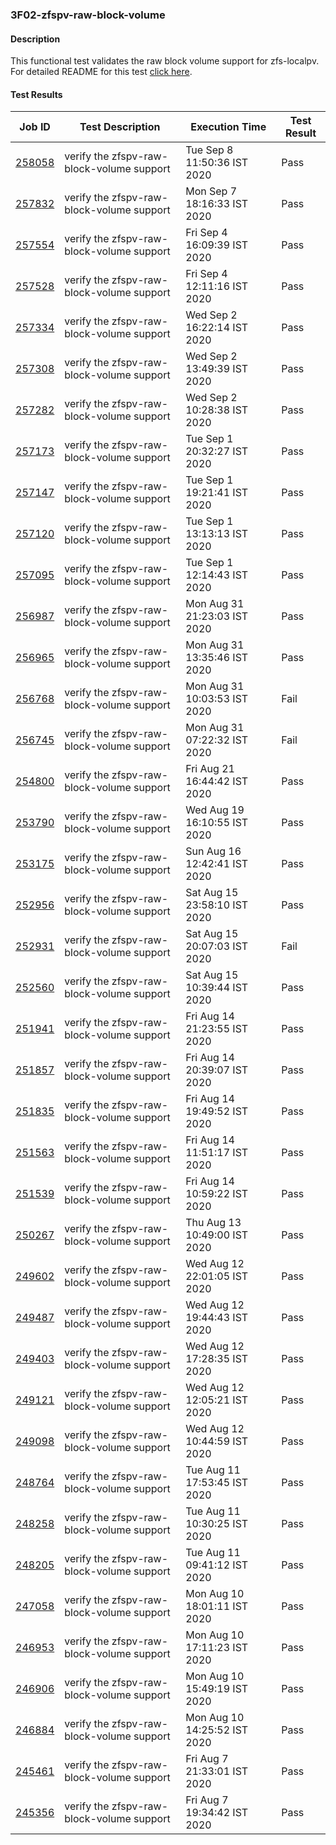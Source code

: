 ### 3F02-zfspv-raw-block-volume

#### Description

This functional test validates the raw block volume support for zfs-localpv. For detailed README for this test [click here](https://github.com/openebs/e2e-tests/tree/master/experiments/zfs-localpv/functional/zfspv-raw-block-volume).

#### Test Results

| Job ID  |      Test Description         | Execution Time |   Test Result   |
|---------|-------------------------------|----------------|-----------------|
|     <a href="https://gitlab.openebs.ci/openebs/e2e-nativek8s/-/jobs/258058">258058</a>           |  verify the zfspv-raw-block-volume support           | Tue Sep  8 11:50:36 IST 2020  | Pass |
|     <a href="https://gitlab.openebs.ci/openebs/e2e-nativek8s/-/jobs/257832">257832</a>           |  verify the zfspv-raw-block-volume support           | Mon Sep  7 18:16:33 IST 2020  | Pass |
|     <a href="https://gitlab.openebs.ci/openebs/e2e-nativek8s/-/jobs/257554">257554</a>           |  verify the zfspv-raw-block-volume support           | Fri Sep  4 16:09:39 IST 2020  | Pass |
|     <a href="https://gitlab.openebs.ci/openebs/e2e-nativek8s/-/jobs/257528">257528</a>           |  verify the zfspv-raw-block-volume support           | Fri Sep  4 12:11:16 IST 2020  | Pass |
|     <a href="https://gitlab.openebs.ci/openebs/e2e-nativek8s/-/jobs/257334">257334</a>           |  verify the zfspv-raw-block-volume support           | Wed Sep  2 16:22:14 IST 2020  | Pass |
|     <a href="https://gitlab.openebs.ci/openebs/e2e-nativek8s/-/jobs/257308">257308</a>           |  verify the zfspv-raw-block-volume support           | Wed Sep  2 13:49:39 IST 2020  | Pass |
|     <a href="https://gitlab.openebs.ci/openebs/e2e-nativek8s/-/jobs/257282">257282</a>           |  verify the zfspv-raw-block-volume support           | Wed Sep  2 10:28:38 IST 2020  | Pass |
|     <a href="https://gitlab.openebs.ci/openebs/e2e-nativek8s/-/jobs/257173">257173</a>           |  verify the zfspv-raw-block-volume support           | Tue Sep  1 20:32:27 IST 2020  | Pass |
|     <a href="https://gitlab.openebs.ci/openebs/e2e-nativek8s/-/jobs/257147">257147</a>           |  verify the zfspv-raw-block-volume support           | Tue Sep  1 19:21:41 IST 2020  | Pass |
|     <a href="https://gitlab.openebs.ci/openebs/e2e-nativek8s/-/jobs/257120">257120</a>           |  verify the zfspv-raw-block-volume support           | Tue Sep  1 13:13:13 IST 2020  | Pass |
|     <a href="https://gitlab.openebs.ci/openebs/e2e-nativek8s/-/jobs/257095">257095</a>           |  verify the zfspv-raw-block-volume support           | Tue Sep  1 12:14:43 IST 2020  | Pass |
|     <a href="https://gitlab.openebs.ci/openebs/e2e-nativek8s/-/jobs/256987">256987</a>           |  verify the zfspv-raw-block-volume support           | Mon Aug 31 21:23:03 IST 2020  | Pass |
|     <a href="https://gitlab.openebs.ci/openebs/e2e-nativek8s/-/jobs/256965">256965</a>           |  verify the zfspv-raw-block-volume support           | Mon Aug 31 13:35:46 IST 2020  | Pass |
|     <a href="https://gitlab.openebs.ci/openebs/e2e-nativek8s/-/jobs/256768">256768</a>           |  verify the zfspv-raw-block-volume support           | Mon Aug 31 10:03:53 IST 2020  | Fail |
|     <a href="https://gitlab.openebs.ci/openebs/e2e-nativek8s/-/jobs/256745">256745</a>           |  verify the zfspv-raw-block-volume support           | Mon Aug 31 07:22:32 IST 2020  | Fail |
|     <a href="https://gitlab.openebs.ci/openebs/e2e-nativek8s/-/jobs/254800">254800</a>           |  verify the zfspv-raw-block-volume support           | Fri Aug 21 16:44:42 IST 2020  | Pass |
|     <a href="https://gitlab.openebs.ci/openebs/e2e-nativek8s/-/jobs/253790">253790</a>           |  verify the zfspv-raw-block-volume support           | Wed Aug 19 16:10:55 IST 2020  | Pass |
|     <a href="https://gitlab.openebs.ci/openebs/e2e-nativek8s/-/jobs/253175">253175</a>           |  verify the zfspv-raw-block-volume support           | Sun Aug 16 12:42:41 IST 2020  | Pass |
|     <a href="https://gitlab.openebs.ci/openebs/e2e-nativek8s/-/jobs/252956">252956</a>           |  verify the zfspv-raw-block-volume support           | Sat Aug 15 23:58:10 IST 2020  | Pass |
|     <a href="https://gitlab.openebs.ci/openebs/e2e-nativek8s/-/jobs/252931">252931</a>           |  verify the zfspv-raw-block-volume support           | Sat Aug 15 20:07:03 IST 2020  | Fail |
|     <a href="https://gitlab.openebs.ci/openebs/e2e-nativek8s/-/jobs/252560">252560</a>           |  verify the zfspv-raw-block-volume support           | Sat Aug 15 10:39:44 IST 2020  | Pass |
|     <a href="https://gitlab.openebs.ci/openebs/e2e-nativek8s/-/jobs/251941">251941</a>           |  verify the zfspv-raw-block-volume support           | Fri Aug 14 21:23:55 IST 2020  | Pass |
|     <a href="https://gitlab.openebs.ci/openebs/e2e-nativek8s/-/jobs/251857">251857</a>           |  verify the zfspv-raw-block-volume support           | Fri Aug 14 20:39:07 IST 2020  | Pass |
|     <a href="https://gitlab.openebs.ci/openebs/e2e-nativek8s/-/jobs/251835">251835</a>           |  verify the zfspv-raw-block-volume support           | Fri Aug 14 19:49:52 IST 2020  | Pass |
|     <a href="https://gitlab.openebs.ci/openebs/e2e-nativek8s/-/jobs/251563">251563</a>           |  verify the zfspv-raw-block-volume support           | Fri Aug 14 11:51:17 IST 2020  | Pass |
|     <a href="https://gitlab.openebs.ci/openebs/e2e-nativek8s/-/jobs/251539">251539</a>           |  verify the zfspv-raw-block-volume support           | Fri Aug 14 10:59:22 IST 2020  | Pass |
|     <a href="https://gitlab.openebs.ci/openebs/e2e-nativek8s/-/jobs/250267">250267</a>           |  verify the zfspv-raw-block-volume support           | Thu Aug 13 10:49:00 IST 2020  | Pass |
|     <a href="https://gitlab.openebs.ci/openebs/e2e-nativek8s/-/jobs/249602">249602</a>           |  verify the zfspv-raw-block-volume support           | Wed Aug 12 22:01:05 IST 2020  | Pass |
|     <a href="https://gitlab.openebs.ci/openebs/e2e-nativek8s/-/jobs/249487">249487</a>           |  verify the zfspv-raw-block-volume support           | Wed Aug 12 19:44:43 IST 2020  | Pass |
|     <a href="https://gitlab.openebs.ci/openebs/e2e-nativek8s/-/jobs/249403">249403</a>           |  verify the zfspv-raw-block-volume support           | Wed Aug 12 17:28:35 IST 2020  | Pass |
|     <a href="https://gitlab.openebs.ci/openebs/e2e-nativek8s/-/jobs/249121">249121</a>           |  verify the zfspv-raw-block-volume support           | Wed Aug 12 12:05:21 IST 2020  | Pass |
|     <a href="https://gitlab.openebs.ci/openebs/e2e-nativek8s/-/jobs/249098">249098</a>           |  verify the zfspv-raw-block-volume support           | Wed Aug 12 10:44:59 IST 2020  | Pass |
|     <a href="https://gitlab.openebs.ci/openebs/e2e-nativek8s/-/jobs/248764">248764</a>           |  verify the zfspv-raw-block-volume support           | Tue Aug 11 17:53:45 IST 2020  | Pass |
|     <a href="https://gitlab.openebs.ci/openebs/e2e-nativek8s/-/jobs/248258">248258</a>           |  verify the zfspv-raw-block-volume support           | Tue Aug 11 10:30:25 IST 2020  | Pass |
|     <a href="https://gitlab.openebs.ci/openebs/e2e-nativek8s/-/jobs/248205">248205</a>           |  verify the zfspv-raw-block-volume support           | Tue Aug 11 09:41:12 IST 2020  | Pass |
|     <a href="https://gitlab.openebs.ci/openebs/e2e-nativek8s/-/jobs/247058">247058</a>           |  verify the zfspv-raw-block-volume support           | Mon Aug 10 18:01:11 IST 2020  | Pass |
|     <a href="https://gitlab.openebs.ci/openebs/e2e-nativek8s/-/jobs/246953">246953</a>           |  verify the zfspv-raw-block-volume support           | Mon Aug 10 17:11:23 IST 2020  | Pass |
|     <a href="https://gitlab.openebs.ci/openebs/e2e-nativek8s/-/jobs/246906">246906</a>           |  verify the zfspv-raw-block-volume support           | Mon Aug 10 15:49:19 IST 2020  | Pass |
|     <a href="https://gitlab.openebs.ci/openebs/e2e-nativek8s/-/jobs/246884">246884</a>           |  verify the zfspv-raw-block-volume support           | Mon Aug 10 14:25:52 IST 2020  | Pass |
|     <a href="https://gitlab.openebs.ci/openebs/e2e-nativek8s/-/jobs/245461">245461</a>           |  verify the zfspv-raw-block-volume support           | Fri Aug  7 21:33:01 IST 2020  | Pass |
|     <a href="https://gitlab.openebs.ci/openebs/e2e-nativek8s/-/jobs/245356">245356</a>           |  verify the zfspv-raw-block-volume support           | Fri Aug  7 19:34:42 IST 2020  | Pass |
